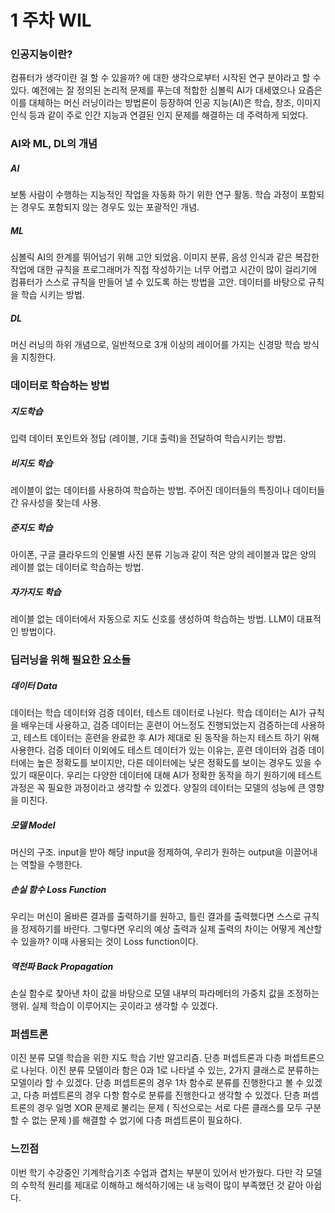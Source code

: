 # 1 주차 WIL
### 인공지능이란?
컴퓨터가 생각이란 걸 할 수 있을까? 에 대한 생각으로부터 시작된 연구 분야라고 할 수 있다. 
예전에는 잘 정의된 논리적 문제를 푸는데 적합한 심볼릭 AI가 대세였으나 요즘은 이를 대체하는 머신 러닝이라는 방법론이 등장하여 인공 지능(AI)은 학습, 창조, 이미지 인식 등과 같이 주로 인간 지능과 연결된 인지 문제를 해결하는 데 주력하게 되었다.
### AI와 ML, DL의 개념
##### AI
보통 사람이 수행하는 지능적인 작업을 자동화 하기 위한 연구 활동.
학습 과정이 포함되는 경우도 포함되지 않는 경우도 있는 포괄적인 개념.
##### ML
심볼릭 AI의 한계를 뛰어넘기 위해 고안 되었음. 
이미지 분류, 음성 인식과 같은 복잡한 작업에 대한 규칙을 프로그래머가 직접 작성하기는 너무 어렵고 시간이 많이 걸리기에 컴퓨터가 스스로 규칙을 만들어 낼 수 있도록 하는 방법을 고안.
데이터를 바탕으로 규칙을 학습 시키는 방법.
##### DL
머신 러닝의 하위 개념으로, 일반적으로 3개 이상의 레이어를 가지는 신경망 학습 방식을 지칭한다.
### 데이터로 학습하는 방법
##### 지도학습
입력 데이터 포인트와 정답 (레이블, 기대 출력)을 전달하여 학습시키는 방법.
##### 비지도 학습
레이블이 없는 데이터를 사용하여 학습하는 방법. 주어진 데이터들의 특징이나 데이터들 간 유사성을 찾는데 사용.
##### 준지도 학습
아이폰, 구글 클라우드의 인물별 사진 분류 기능과 같이 적은 양의 레이블과 많은 양의 레이블 없는 데이터로 학습하는 방법.
##### 자가지도 학습
레이블 없는 데이터에서 자동으로 지도 신호를 생성하여 학습하는 방법. LLM이 대표적인 방법이다.
### 딥러닝을 위해 필요한 요소들
##### 데이터 Data
데이터는 학습 데이터와 검증 데이터, 테스트 데이터로 나뉜다.
학습 데이터는 AI가 규칙을 배우는데 사용하고, 검증 데이터는 훈련이 어느정도 진행되었는지 검증하는데 사용하고, 테스트 데이터는 훈련을 완료한 후 AI가 제대로 된 동작을 하는지 테스트 하기 위해 사용한다.
검증 데이터 이외에도 테스트 데이터가 있는 이유는, 훈련 데이터와 검증 데이터에는 높은 정확도를 보이지만, 다른 데이터에는 낮은 정확도를 보이는 경우도 있을 수 있기 때문이다.
우리는 다양한 데이터에 대해 AI가 정확한 동작을 하기 원하기에 테스트 과정은 꼭 필요한 과정이라고 생각할 수 있겠다.
양질의 데이터는 모델의 성능에 큰 영향을 미친다.
##### 모델 Model
머신의 구조. input을 받아 해당 input을 정제하여, 우리가 원하는 output을 이끌어내는 역할을 수행한다.
##### 손실 함수 Loss Function
우리는 머신이 올바른 결과를 출력하기를 원하고, 틀린 결과를 출력했다면 스스로 규칙을 정제하기를 바란다. 그렇다면 우리의 예상 출력과 실제 출력의 차이는 어떻게 계산할 수 있을까? 
이때 사용되는 것이 Loss function이다.
##### 역전파 Back Propagation
손실 함수로 찾아낸 차이 값을 바탕으로 모델 내부의 파라메터의 가중치 값을 조정하는 행위. 실제 학습이 이루어지는 곳이라고 생각할 수 있겠다.
### 퍼셉트론
이진 분류 모델 학습을 위한 지도 학습 기반 알고리즘.
단층 퍼셉트론과 다층 퍼셉트론으로 나뉜다. 이진 분류 모델이라 함은 0과 1로 나타낼 수 있는, 2가지 클래스로 분류하는 모델이라 할 수 있겠다.
단층 퍼셉트론의 경우 1차 함수로 분류를 진행한다고 볼 수 있겠고, 다층 퍼셉트론의 경우 다항 함수로 분류를 진행한다고 생각할 수 있겠다. 
단층 퍼셉트론의 경우 일명 XOR 문제로 불리는 문제 ( 직선으로는 서로 다른 클래스를 모두 구분할 수 없는 문제 )를 해결할 수 없기에 다층 퍼셉트론이 필요하다.
### 느낀점
이번 학기 수강중인 기계학습기초 수업과 겹치는 부분이 있어서 반가웠다. 다만 각 모델의 수학적 원리를 제대로 이해하고 해석하기에는 내 능력이 많이 부족했던 것 같아 아쉽다.
